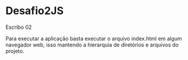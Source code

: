 # Desafio2JS
Escribo 02

Para executar a aplicação basta executar o arquivo index.html em algum navegador web, isso mantendo a hierarquia de diretórios e arquivos do projeto.
